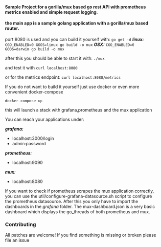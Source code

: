 #### Sample Project for a gorilla/mux based go rest API with prometheus metrics enabled and simple request logging.

#### the main app is a sample golang application with a gorilla/mux based router.
port 8080 is used and you can build it yourself with:
`go get -d`
***linux:***
`CGO_ENABLED=0 GOOS=linux go build -o mux`
***OSX:***
`CGO_ENABLED=0 GOOS=darwin go build -o mux`

after this you should be able to start it with:
`./mux`

and test it with
`curl localhost:8080`

or for the metrics endpoint:
`curl localhost:8080/metrics`

If you do not want to build it yourself just use docker or even more convenient docker-compose

`docker-compose up`

this will launch a stack with grafana,prometheus and the mux application

You can reach your applications under:

***grafana:***
  - localhost:3000/login
  - admin:password

***prometheus:***
  - localhost:9090

***mux:***
  - localhost:8080

If you want to check if prometheus scrapes the mux application correctly,
you can use the util/configure-grafana-datasource.sh script to configure the prometheus datasource.
After this you only have to import the dashboards in the *grafana* folder.
The mux-dashboard.json is a very basic dashboard which displays the go_threads of both prometheus and mux.



### Contributing

All patches are welcome!
If you find something is missing or broken please file an issue
